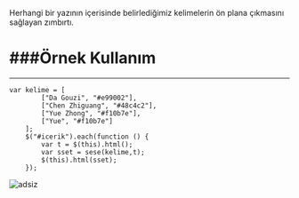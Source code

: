 Herhangi bir yazının içerisinde belirlediğimiz kelimelerin ön plana çıkmasını sağlayan zımbırtı.

###Örnek Kullanım
===
---
```
var kelime = [
		["Da Gouzi", "#e99002"],
		["Chen Zhiguang", "#48c4c2"],
		["Yue Zhong", "#f10b7e"],
		["Yue", "#f10b7e"]
	];
	$("#icerik").each(function () {
		var t = $(this).html();
		var sset = sese(kelime,t);
		$(this).html(sset);
	});
```
	
![adsiz](https://user-images.githubusercontent.com/22526767/29937414-1d781090-8e8e-11e7-8956-1e8244d18460.png)
